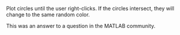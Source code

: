 Plot circles until the user right-clicks. If the circles intersect, they will change to the same random color.

This was an answer to a question in the MATLAB community.
